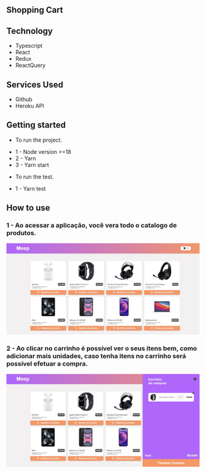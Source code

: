 ## Shopping Cart

## Technology

- Typescript
- React
- Redux
- ReactQuery

## Services Used

- Github
- Heroku API

## Getting started

- To run the project.
* 1 - Node version >=18
* 2 - Yarn 
* 3 - Yarn start

- To run the test.
* 1 - Yarn test

## How to use

### 1 - Ao acessar a aplicação, você vera todo o catalogo de produtos.

![Homepage image](https://github.com/kiondartel/Meep_Challange/blob/master/public/assets/home.jpg)

### 2 - Ao clicar no carrinho é possível ver o seus itens bem, como adicionar mais unidades, caso tenha itens no carrinho será possível efetuar a compra.

![cart image](https://github.com/kiondartel/Meep_Challange/blob/master/public/assets/cart.jpg)
